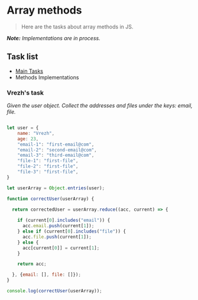 # Array methods

> Here are the tasks about array methods in JS.  

_**Note:** Implementations are in process._

## Task list

- [Main Tasks](https://github.com/Vahan11/first_repo/tree/main/lesson-10-11-05-2021/main-tasks)
- Methods Implementations

### Vrezh's task

_Given the user object. Collect the addresses and files under the keys: email, file._

```Javascript

let user = {
    name: "Vrezh",
    age: 23,
    "email-1": "first-email@com",
    "email-2": "second-email@com",
    "email-3": "third-email@com",
    "file-1": "first-file",
    "file-2": "first-file",
    "file-3": "first-file",
}

let userArray = Object.entries(user);

function correctUser(userArray) {

  return correctedUser = userArray.reduce((acc, current) => {
    
    if (current[0].includes("email")) {
      acc.email.push(current[1]); 
    } else if (current[0].includes("file")) {
      acc.file.push(current[1]); 
    } else {
      acc[current[0]] = current[1];
    }

    return acc;

  }, {email: [], file: []});
}

console.log(correctUser(userArray));

```
